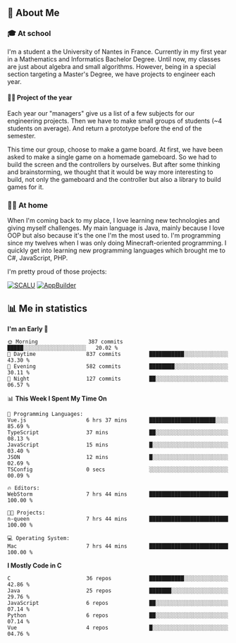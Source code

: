 ## 👀 About Me

### 🎓 At school

I'm a student a the University of Nantes in France. Currently in my first year in a Mathematics and Informatics Bachelor Degree. Until now, my classes are just about algebra and small algorithms. However, being in a special section targeting a Master's Degree, we have projects to engineer each year. 

#### 🔧🔬 Project of the year

Each year our "managers" give us a list of a few subjects for our engineering projects. Then we have to make small groups of students (~4 students on average). And return a prototype before the end of the semester.

This time our group, choose to make a game board. At first, we have been asked to make a single game on a homemade gameboard. So we had to build the screen and the controllers by ourselves. 
But after some thinking and brainstorming, we thought that it would be way more interesting to build, not only the gameboard and the controller but also a library to build games for it.

### 👨‍💻 At home

When I'm coming back to my place, I love learning new technologies and giving myself challenges. My main language is Java, mainly because I love OOP but also because it's the one I'm the most used to. I'm programming since my twelves when I was only doing Minecraft-oriented programming.  I quickly get into learning new programming languages which brought me to C#, JavaScript, PHP. 

I'm pretty proud of those projects:

[![SCALU](https://github-readme-stats.vercel.app/api/pin?username=renardfute&repo=SCALU)](https://github.com/renardfute/scalu)
[![AppBuilder](https://github-readme-stats.vercel.app/api/pin?username=pulsedev2&repo=AppBuilder)](https://github.com/pulsedev2/AppBuilder)

## 📊 Me in statistics
<!--START_SECTION:waka-->
**I'm an Early 🐤** 

```text
🌞 Morning                387 commits         █████░░░░░░░░░░░░░░░░░░░░   20.02 % 
🌆 Daytime                837 commits         ███████████░░░░░░░░░░░░░░   43.30 % 
🌃 Evening                582 commits         ████████░░░░░░░░░░░░░░░░░   30.11 % 
🌙 Night                  127 commits         ██░░░░░░░░░░░░░░░░░░░░░░░   06.57 % 
```


📊 **This Week I Spent My Time On** 

```text
💬 Programming Languages: 
Vue.js                   6 hrs 37 mins       █████████████████████░░░░   85.69 % 
TypeScript               37 mins             ██░░░░░░░░░░░░░░░░░░░░░░░   08.13 % 
JavaScript               15 mins             █░░░░░░░░░░░░░░░░░░░░░░░░   03.40 % 
JSON                     12 mins             █░░░░░░░░░░░░░░░░░░░░░░░░   02.69 % 
TSConfig                 0 secs              ░░░░░░░░░░░░░░░░░░░░░░░░░   00.09 % 

🔥 Editors: 
WebStorm                 7 hrs 44 mins       █████████████████████████   100.00 % 

🐱‍💻 Projects: 
n-queen                  7 hrs 44 mins       █████████████████████████   100.00 % 

💻 Operating System: 
Mac                      7 hrs 44 mins       █████████████████████████   100.00 % 
```

**I Mostly Code in C** 

```text
C                        36 repos            ███████████░░░░░░░░░░░░░░   42.86 % 
Java                     25 repos            ███████░░░░░░░░░░░░░░░░░░   29.76 % 
JavaScript               6 repos             ██░░░░░░░░░░░░░░░░░░░░░░░   07.14 % 
Python                   6 repos             ██░░░░░░░░░░░░░░░░░░░░░░░   07.14 % 
Vue                      4 repos             █░░░░░░░░░░░░░░░░░░░░░░░░   04.76 % 
```




<!--END_SECTION:waka-->
